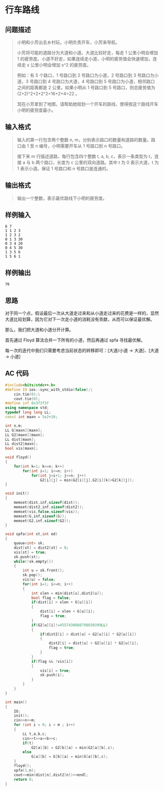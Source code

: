 # 行车路线

## **问题描述**

> 小明和小芳出去乡村玩，小明负责开车，小芳来导航。
>
> 小芳将可能的道路分为大道和小道。大道比较好走，每走 1 公里小明会增加 1 的疲劳度。小道不好走，如果连续走小道，小明的疲劳值会快速增加，连续走 s 公里小明会增加 s^2 的疲劳度。
>
> 例如：有 5 个路口，1 号路口到 2 号路口为小道，2 号路口到 3 号路口为小道，3 号路口到 4 号路口为大道，4 号路口到 5 号路口为小道，相邻路口之间的距离都是 2 公里。如果小明从 1 号路口到 5 号路口，则总疲劳值为 (2+2)^2+2+2^2=16+2+4=22 。
>
> 现在小芳拿到了地图，请帮助她规划一个开车的路线，使得按这个路线开车小明的疲劳度最小。



## **输入格式**

> 输入的第一行包含两个整数 n, m，分别表示路口的数量和道路的数量。路口由 1 至 n 编号，小明需要开车从 1 号路口到 n 号路口。
>
> 接下来 m 行描述道路，每行包含四个整数 t, a, b, c，表示一条类型为 t，连接 a 与 b 两个路口，长度为 c 公里的双向道路。其中 t 为 0 表示大道，t 为 1 表示小道。保证 1 号路口和 n 号路口是连通的。



## **输出格式**

> 输出一个整数，表示最优路线下小明的疲劳度。



## **样例输入**

    6 7
    1 1 2 3
    1 2 3 2
    0 1 3 30
    0 3 4 20
    0 4 5 30
    1 3 5 6
    1 5 6 1



## **样例输出**

	76



## **思路**

对于同一个点，假设最后一次从大道走过来和从小道走过来的花费是一样的，显然大道比较划算，因为它对下一次走小道的消耗没有贡献，从而可以保证最优解。

那么，我们把大道和小道分开计算。

首先通过 Floyd 算法合并一下所有的小道，然后再通过 spfa 寻找最优解。

每一次的迭代中我们只需要考虑当前状态的转移即可：[大道/小道 -> 大道]、[大道 -> 小道]



## **AC 代码**

```cpp
#include<bits/stdc++.h>
#define IO ios::sync_with_stdio(false);\
    cin.tie(0);\
    cout.tie(0);
#define inf 0x3f3f3f
using namespace std;
typedef long long LL;
const int maxn = 5e2+10;

int n,m;
LL G[maxn][maxn];
LL G2[maxn][maxn];
LL dist[maxn];
LL dist2[maxn];
bool vis[maxn];

void floyd()
{
    for(int k=1; k<=n; k++)
	    for(int i=1; i<=n; i++)
    	    for(int j=i+1; j<=n; j++)
                G2[i][j] = min(G2[i][j],G2[i][k]+G2[k][j]);
}

void init()
{
    memset(dist,inf,sizeof(dist));
    memset(dist2,inf,sizeof(dist2));
    memset(vis,false,sizeof(vis));
    memset(G,inf,sizeof(G));
    memset(G2,inf,sizeof(G2));
}

void spfa(int st,int ed)
{
    queue<int> sk;
    dist[st] = dist2[st] = 0;
    vis[st] = true;
    sk.push(st);
    while(!sk.empty())
    {
        int u = sk.front();
        sk.pop();
        vis[u] = false;
        for(int i=1; i<=n; i++)
        {
            int xlen = min(dist[u],dist2[u]);
            bool flag = false;
            if(dist[i] > xlen + G[u][i])
            {
                dist[i] = xlen + G[u][i];
                flag = true;
            }
            if(G2[u][i]!=4557430888798830399LL)
            {
                if(dist2[i] > dist[u] + G2[u][i] * G2[u][i])
                {
                    dist2[i] = dist[u] + G2[u][i] * G2[u][i];
                    flag = true;
                }
            }
            if(flag && !vis[i])
            {
                vis[i] = true;
                sk.push(i);
            }
        }
    }
}

int main()
{
    IO;
    init();
    cin>>n>>m;
    for (int i = 0; i < m ; i++)
    {
        LL t,a,b,c;
        cin>>t>>a>>b>>c;
        if(t)
            G2[a][b] = G2[b][a] = min(G2[a][b],c);
        else
            G[a][b] = G[b][a] = min(G[a][b],c);
    }
    floyd();
    spfa(1,n);
    cout<<min(dist[n],dist2[n])<<endl;
    return 0;
}
```

